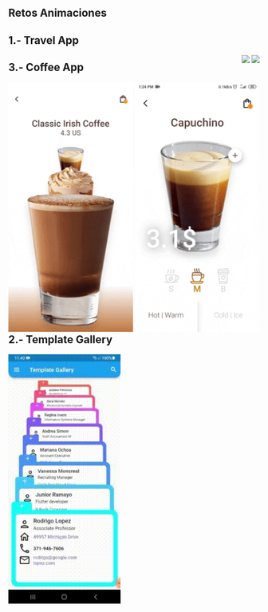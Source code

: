 ## Retos Animaciones

 ## 1.- Travel App
 <div style="float: right">
   <img src="assets/gifs/home.gif" height="500" />
   <img src="assets/gifs/details.gif" height="500" />
 </div>

 ## 3.- Coffee App
 <div style="float: right">
   <img src="assets/gifs/coffee_gif1.gif" height="500" />
   <img src="assets/gifs/coffee_gif2.gif" height="500" />
 </div>

 ## 2.- Template Gallery
 <img src="assets/gifs/gallery.gif"  height="500" />